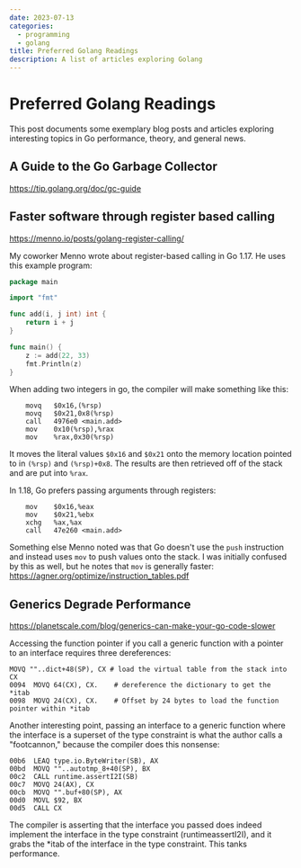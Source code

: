 ```yaml
---
date: 2023-07-13
categories:
  - programming
  - golang
title: Preferred Golang Readings
description: A list of articles exploring Golang
---
```


Preferred Golang Readings
========================

This post documents some exemplary blog posts and articles exploring interesting topics in Go performance, theory, and general news.

<!-- more -->

A Guide to the Go Garbage Collector
------------------------------------

https://tip.golang.org/doc/gc-guide

Faster software through register based calling
-----------------------------------------------

https://menno.io/posts/golang-register-calling/

My coworker Menno wrote about register-based calling in Go 1.17. He uses this example program:

```go
package main

import "fmt"

func add(i, j int) int {
    return i + j
}

func main() {
    z := add(22, 33)
    fmt.Println(z)
}
```

When adding two integers in go, the compiler will make something like this:

```
    movq   $0x16,(%rsp)
    movq   $0x21,0x8(%rsp)
    call   4976e0 <main.add>
    mov    0x10(%rsp),%rax
    mov    %rax,0x30(%rsp)
```

It moves the literal values `$0x16` and `$0x21` onto the memory location pointed to in `(%rsp)` and `(%rsp)+0x8`. The results are then retrieved off of the stack and are put into `%rax`.

In 1.18, Go prefers passing arguments through registers:

```
    mov    $0x16,%eax
    mov    $0x21,%ebx
    xchg   %ax,%ax
    call   47e260 <main.add>
```

Something else Menno noted was that Go doesn't use the `push` instruction and instead uses `mov` to push values onto the stack. I was initially confused by this as well, but he notes that `mov` is generally faster: https://agner.org/optimize/instruction_tables.pdf



Generics Degrade Performance
---------------------------

https://planetscale.com/blog/generics-can-make-your-go-code-slower

Accessing the function pointer if you call a generic function with a pointer to an interface requires three dereferences:

```
MOVQ ""..dict+48(SP), CX # load the virtual table from the stack into CX
0094  MOVQ 64(CX), CX.    # dereference the dictionary to get the *itab 
0098  MOVQ 24(CX), CX.    # Offset by 24 bytes to load the function pointer within *itab
```

Another interesting point, passing an interface to a generic function where the interface is a superset of the type constraint is what the author calls a "footcannon," because the compiler does this nonsense:

```
00b6  LEAQ type.io.ByteWriter(SB), AX
00bd  MOVQ ""..autotmp_8+40(SP), BX
00c2  CALL runtime.assertI2I(SB)
00c7  MOVQ 24(AX), CX
00cb  MOVQ "".buf+80(SP), AX
00d0  MOVL $92, BX
00d5  CALL CX
```

The compiler is asserting that the interface you passed does indeed implement the interface in the type constraint (runtimeassertI2I), and it grabs the *itab of the interface in the type constraint. This tanks performance.

